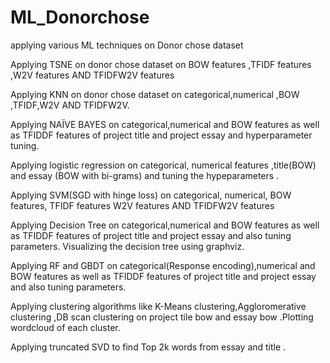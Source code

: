 # ML_Donorchose
applying various ML techniques on Donor chose dataset


Applying TSNE on donor chose dataset on BOW features ,TFIDF features ,W2V features  AND TFIDFW2V features

Applying KNN on donor chose dataset on categorical,numerical ,BOW ,TFIDF,W2V AND TFIDFW2V.

Applying NAÏVE BAYES on categorical,numerical and BOW features as well as TFIDDF features of project title and project essay and hyperparameter tuning. 

Applying logistic regression on categorical, numerical features ,title(BOW) and essay (BOW with bi-grams) and tuning the hypeparameters .


Applying SVM(SGD with hinge loss) on categorical, numerical, BOW features, TFIDF features W2V features  AND TFIDFW2V features

Applying Decision Tree on categorical,numerical and BOW features as well as TFIDDF features of project title and project essay and also tuning parameters. Visualizing the decision tree using graphviz.


Applying RF and GBDT on categorical(Response encoding),numerical and BOW features as well as TFIDDF features of project title and project essay and also tuning parameters.

Applying clustering algorithms like K-Means clustering,Aggloromerative clustering ,DB scan clustering on project tile bow and essay bow .Plotting wordcloud of each cluster.

Applying truncated SVD to find Top 2k words from essay and title .
